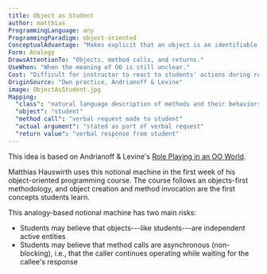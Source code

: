 ```yaml
---
title: Object as Student
author: matthias
ProgrammingLanguage: any
ProgrammingParadigm: object-oriented
ConceptualAdvantage: "Makes explicit that an object is an identifiable thing that answers to calls."
Form: Analogy
DrawsAttentionTo: "Objects, method calls, and returns."
UseWhen: "When the meaning of OO is still unclear."
Cost: "Difficult for instructor to react to students' actions during role-play,and to catch (and exploit) all the teachable moments."
OriginSource: "Own practice, Andrianoff & Levine"
image: ObjectAsStudent.jpg
Mapping:
  "class": "natural language description of methods and their behaviors (on sheet of paper)"
  "object": "student"
  "method call": "verbal request made to student"
  "actual argument": "stated as part of verbal request"
  "return value": "verbal response from student"
---
```


This idea is based on Andrianoff & Levine's
[Role Playing in an OO World](https://dl.acm.org/doi/10.1145/563340.563386).

Matthias Hauswirth uses this notional machine in the first week
of his object-oriented programming course.
The course follows an objects-first methodology,
and object creation and method invocation are the first concepts students learn.

This analogy-based notional machine has two main risks:

* Students may believe that objects---like students---are independent active entities
* Students may believe that method calls are asynchronous (non-blocking), i.e., that the caller continues operating while waiting for the callee's response
